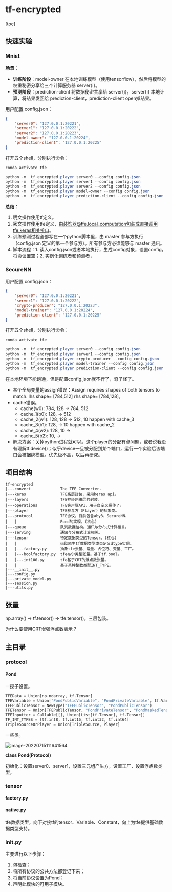 # tf-encrypted

[toc]

## 快速实验

### Mnist

**场景**：

* **训练阶段**：model-owner 在本地训练模型（使用tensorflow），然后将模型的权重秘密分享给三个计算服务器 server{i}。
* **预测阶段**：prediction-client 将数据秘密共享给 server{i}，server{i} 本地计算，将结果发回给 prediction-client，prediction-client open掉结果。

用户配置 config.json：

```json
{
    "server0": "127.0.0.1:20221",
    "server1": "127.0.0.1:20222",
    "server2": "127.0.0.1:20223",
    "model-owner": "127.0.0.1:20224",
    "prediction-client": "127.0.0.1:20225"
}
```

打开五个shell，分别执行命令：

```powershell
conda activate tfe

python -m  tf_encrypted.player server0 --config config.json
python -m  tf_encrypted.player server1 --config config.json
python -m  tf_encrypted.player server2 --config config.json
python -m  tf_encrypted.player model-owner --config config.json 
python -m  tf_encrypted.player prediction-client --config config.json
```

**总结**：

1. 明文操作使用tf定义。
2. 密文操作使用tfe定义，由装饰器@tfe.local_computation包装或直接调用tfe.keras相关接口。
3. 训练预测过程全部写在一个python脚本里，由 master 参与方执行（config.json 定义的第一个参与方）。所有参与方必须能够与 master 通讯。
3. 脚本流程：1. 读入config.json或者本地执行，生成config对象，设置config，将协议置空；2. 实例化训练者和预测者，

### SecureNN

用户配置 config.json：

```json
{
    "server0": "127.0.0.1:20221",
    "server1": "127.0.0.1:20222",
    "crypto-producer": "127.0.0.1:20223",
    "model-trainer": "127.0.0.1:20224",
    "prediction-client": "127.0.0.1:20225"
}
```

打开五个shell，分别执行命令：

```powershell
conda activate tfe

python -m  tf_encrypted.player server0 --config config.json
python -m  tf_encrypted.player server1 --config config.json
python -m  tf_encrypted.player crypto-producer --config config.json
python -m  tf_encrypted.player model-trainer --config config.json 
python -m  tf_encrypted.player prediction-client --config config.json
```

在本地环境下能跑通，但是配置config.json就不行了，奇了怪了。

* 某个全局变量的assign错误：Assign requires shapes of both tensors to match. lhs shape= [784,512] rhs shape= [784,128]。
* cache错误。
  * cache(w0): 		784, 128 → 784, 512		
  * cache_1(b0): 	128, → 512			 	      
  * cache_2(w1):	 128, 128 → 512, 10   happen with cache_3
  * cache_3(b1):	 128, → 10                    happen with cache_2
  * cache_4(w2):	 128, 10 →
  * cache_5(b2):	 10, →
* 解决方案：关掉python进程就可以。这个player的分配有点问题，或者说我没有理解tf.device()；似乎device一旦被分配到某个端口，运行一个实验后该端口会被捆绑模型。优先级不高，以后再研究。

## 项目结构

```
tf-encrypted
|---convert				The TFE Converter.
|---keras				TFE高层封装，采用keras api。 
|---layers				TFE神经网络层的封装。
|---operations			TFE客户端API，用于自定义操作？。
|---player				TFE参与方（Player）的抽象类。
|---protocol			TFE协议，目前包含aby3、SecureNN、   
|	|					Pond的实现。(核心)
|---queue				队列数据结构。通讯与分布式计算相关。
|---serving				通讯与分布式计算相关。
|---tensor				特定数据类型的Tensor。(核心)
|	|					借助原生tf数据类型或自定义dtype实现。
|	|---factory.py		抽象tfe张量、常量、占位符、变量、工厂。
|	|---boolfactory.py	tfe布尔类型张量。基于tf.bool。
|	|---int100.py		tfe基于CRT的浮点数张量。
|	|					基于某种整数类型INT_TYPE。
|---__init__.py
|---config.py
|---private_model.py
|---session.py
|---utils.py
```

## 张量

np.array() → tf.tensor() → tfe.tensor()，三层包装。

为什么要使用CRT增强浮点数表示？

## 主目录

### protocol

#### Pond

一揽子设置。

```python
TFEData = Union[np.ndarray, tf.Tensor]
TFEVariable = Union["PondPublicVariable", "PondPrivateVariable", tf.Variable]
TFEPublicTensor = NewType("TFEPublicTensor", "PondPublicTensor")
TFETensor = Union[TFEPublicTensor, "PondPrivateTensor", "PondMaskedTensor"]
TFEInputter = Callable[[], Union[List[tf.Tensor], tf.Tensor]]
TF_INT_TYPES = [tf.int8, tf.int16, tf.int32, tf.int64]
TripleSourceOrPlayer = Union[TripleSource, Player]
```

一些类。

![image-20220715111641564](D:\WorkStation\tf-encrypted\.a_eq_note\tfe.assets\image-20220715111641564.png)

**class Pond(Protocol)**

初始化：设置server0、server1，设置三元组产生方，设置工厂，设置浮点数类型，

### tensor

#### factory.py

#### native.py

tfe数据类型，向下对接tf的tensor、Variable、Constant，向上为tfe提供基础数据类型支持。

### __init__.py

主要进行以下步骤：

1. 包检查；
2. 将所有协议的公共方法都登记下来；
3. 将当前协议设置为Pond；
4. 声明此模块的可用子模块。
